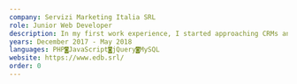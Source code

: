 ```yaml
---
company: Servizi Marketing Italia SRL
role: Junior Web Developer
description: In my first work experience, I started approaching CRMs and working with various clients
years: December 2017 - May 2018
languages: PHP◙JavaScript◙jQuery◙MySQL
website: https://www.edb.srl/
order: 0
---
```


